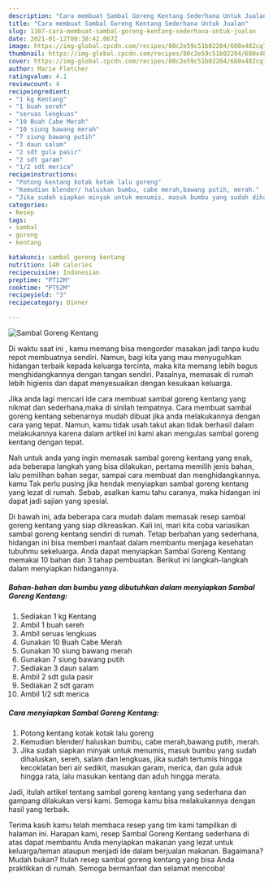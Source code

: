 ```yaml
---
description: "Cara membuat Sambal Goreng Kentang Sederhana Untuk Jualan"
title: "Cara membuat Sambal Goreng Kentang Sederhana Untuk Jualan"
slug: 1107-cara-membuat-sambal-goreng-kentang-sederhana-untuk-jualan
date: 2021-01-12T00:38:42.067Z
image: https://img-global.cpcdn.com/recipes/80c2e59c51b02204/680x482cq70/sambal-goreng-kentang-foto-resep-utama.jpg
thumbnail: https://img-global.cpcdn.com/recipes/80c2e59c51b02204/680x482cq70/sambal-goreng-kentang-foto-resep-utama.jpg
cover: https://img-global.cpcdn.com/recipes/80c2e59c51b02204/680x482cq70/sambal-goreng-kentang-foto-resep-utama.jpg
author: Marie Fletcher
ratingvalue: 4.1
reviewcount: 4
recipeingredient:
- "1 kg Kentang"
- "1 buah sereh"
- "seruas lengkuas"
- "10 Buah Cabe Merah"
- "10 siung bawang merah"
- "7 siung bawang putih"
- "3 daun salam"
- "2 sdt gula pasir"
- "2 sdt garam"
- "1/2 sdt merica"
recipeinstructions:
- "Potong kentang kotak kotak lalu goreng"
- "Kemudian blender/ haluskan bumbu, cabe merah,bawang putih, merah."
- "Jika sudah siapkan minyak untuk menumis, masuk bumbu yang sudah dihaluskan, sereh, salam dan lengkuas, jika sudah tertumis hingga kecoklatan beri air sedikit, masukan garam, merica, dan gula aduk hingga rata, lalu masukan kentang dan aduh hingga merata."
categories:
- Resep
tags:
- sambal
- goreng
- kentang

katakunci: sambal goreng kentang 
nutrition: 140 calories
recipecuisine: Indonesian
preptime: "PT12M"
cooktime: "PT52M"
recipeyield: "3"
recipecategory: Dinner

---
```



![Sambal Goreng Kentang](https://img-global.cpcdn.com/recipes/80c2e59c51b02204/680x482cq70/sambal-goreng-kentang-foto-resep-utama.jpg)

Di waktu  saat ini , kamu memang bisa mengorder masakan jadi tanpa kudu repot membuatnya sendiri. Namun, bagi kita yang mau menyuguhkan hidangan terbaik kepada keluarga tercinta, maka kita memang lebih bagus menghidangkannya dengan tangan sendiri. Pasalnya, memasak di rumah lebih higienis dan dapat menyesuaikan dengan kesukaan keluarga.

Jika anda lagi mencari ide cara membuat sambal goreng kentang yang nikmat dan sederhana,maka di sinilah tempatnya. Cara membuat sambal goreng kentang  sebenarnya mudah dibuat jika anda melakukannya dengan cara yang tepat. Namun, kamu tidak usah takut akan tidak berhasil dalam melakukannya 
karena dalam artikel ini kami akan mengulas sambal goreng kentang dengan tepat.  



Nah untuk anda yang ingin memasak sambal goreng kentang yang enak, ada beberapa langkah yang bisa dilakukan, pertama memilih jenis bahan, lalu pemilihan bahan segar, sampai cara membuat dan menghidangkannya. kamu Tak perlu pusing jika hendak menyiapkan sambal goreng kentang yang lezat di rumah. Sebab, asalkan kamu  tahu caranya, maka hidangan ini dapat jadi sajian yang spesial.

Di bawah ini, ada beberapa cara mudah dalam memasak resep sambal goreng kentang yang siap dikreasikan. Kali ini, mari kita coba variasikan sambal goreng kentang sendiri di rumah. Tetap berbahan yang sederhana, hidangan ini bisa memberi manfaat dalam membantu menjaga kesehatan tubuhmu sekeluarga. Anda dapat menyiapkan Sambal Goreng Kentang memakai 10 bahan dan 3 tahap pembuatan. Berikut ini langkah-langkah dalam menyiapkan hidangannya.

<!--inarticleads1-->

##### Bahan-bahan dan bumbu yang dibutuhkan dalam menyiapkan Sambal Goreng Kentang:

1. Sediakan 1 kg Kentang
1. Ambil 1 buah sereh
1. Ambil seruas lengkuas
1. Gunakan 10 Buah Cabe Merah
1. Gunakan 10 siung bawang merah
1. Gunakan 7 siung bawang putih
1. Sediakan 3 daun salam
1. Ambil 2 sdt gula pasir
1. Sediakan 2 sdt garam
1. Ambil 1/2 sdt merica




<!--inarticleads2-->

##### Cara menyiapkan Sambal Goreng Kentang:

1. Potong kentang kotak kotak lalu goreng
1. Kemudian blender/ haluskan bumbu, cabe merah,bawang putih, merah.
1. Jika sudah siapkan minyak untuk menumis, masuk bumbu yang sudah dihaluskan, sereh, salam dan lengkuas, jika sudah tertumis hingga kecoklatan beri air sedikit, masukan garam, merica, dan gula aduk hingga rata, lalu masukan kentang dan aduh hingga merata.




Jadi, itulah artikel tentang  sambal goreng kentang  yang sederhana dan gampang dilakukan versi kami. Semoga kamu bisa melakukannya dengan hasil yang terbaik. 

Terima kasih kamu telah membaca resep yang tim kami tampilkan di halaman ini. Harapan kami, resep  Sambal Goreng Kentang sederhana di atas dapat membantu Anda menyiapkan makanan yang lezat untuk keluarga/teman ataupun menjadi ide dalam berjualan makanan. Bagaimana? Mudah bukan? Itulah resep sambal goreng kentang yang bisa Anda praktikkan di rumah. Semoga bermanfaat dan selamat mencoba!

